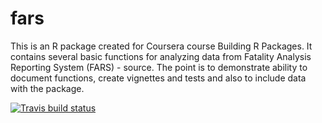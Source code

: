 # fars


This is an R package created for Coursera course Building R Packages. It contains several basic functions for analyzing data from Fatality Analysis Reporting System (FARS) - source. The point is to demonstrate ability to document functions, create vignettes and tests and also to include data with the package.


[![Travis build status](https://travis-ci.org/jamesbertschy/fars.svg?branch=master)](https://travis-ci.org/jamesbertschy/fars)
